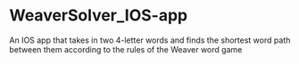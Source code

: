 # WeaverSolver_IOS-app


An IOS app that takes in two 4-letter words and finds the shortest word path between them according to the rules of the Weaver word game
